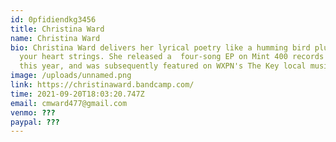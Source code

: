 ```yaml
---
id: 0pfidiendkg3456
title: Christina Ward
name: Christina Ward
bio: Christina Ward delivers her lyrical poetry like a humming bird plucking at
  your heart strings. She released a  four-song EP on Mint 400 records earlier
  this year, and was subsequently featured on WXPN's The Key local music show.
image: /uploads/unnamed.png
link: https://christinaward.bandcamp.com/
time: 2021-09-20T18:03:20.747Z
email: cmward477@gmail.com
venmo: ???
paypal: ???
---
```

